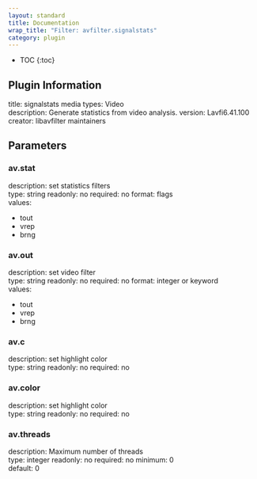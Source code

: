 ```yaml
---
layout: standard
title: Documentation
wrap_title: "Filter: avfilter.signalstats"
category: plugin
---
```

* TOC
{:toc}

## Plugin Information

title: signalstats
media types:
Video  
description: Generate statistics from video analysis.
version: Lavfi6.41.100
creator: libavfilter maintainers

## Parameters

### av.stat

description:
set statistics filters  
type: string
readonly: no
required: no
format: flags  
values:
* tout
* vrep
* brng

### av.out

description:
set video filter  
type: string
readonly: no
required: no
format: integer or keyword  
values:
* tout
* vrep
* brng

### av.c

description:
set highlight color  
type: string
readonly: no
required: no

### av.color

description:
set highlight color  
type: string
readonly: no
required: no

### av.threads

description:
Maximum number of threads  
type: integer
readonly: no
required: no
minimum: 0  
default: 0  

